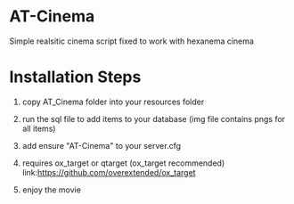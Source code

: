 # AT-Cinema
Simple realsitic cinema script fixed to work with hexanema cinema

# Installation Steps
1. copy AT_Cinema folder into your resources folder

2. run the sql file to add items to your database (img file contains pngs for all items)

3. add ensure "AT-Cinema" to your server.cfg

4. requires ox_target or qtarget (ox_target recommended) link:https://github.com/overextended/ox_target

5. enjoy the movie 


